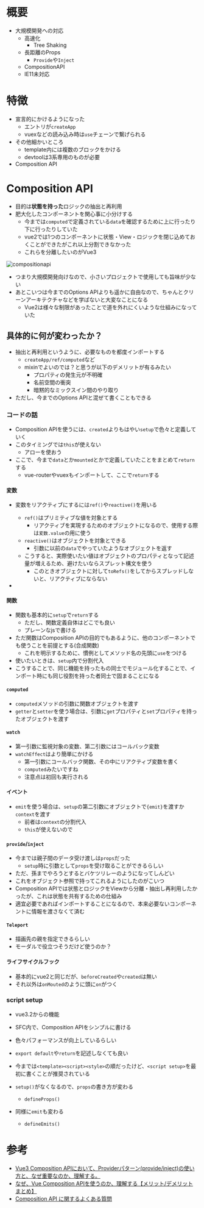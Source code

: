 # 概要

- 大規模開発への対応
  - 高速化
    - Tree Shaking
  - 長距離のProps
    - `Provide`や`Inject`
  - CompositionAPI
  - IE11未対応

# 特徴

- 宣言的にかけるようになった
  - エントリが`createApp`
  - vuexなどの読み込み時は`use`チェーンで繋げられる
- その他細かいところ
  - template内には複数のブロックをかける
  - devtoolは3系専用のものが必要
- Composition API

# Composition API

- 目的は**状態を持った**ロジックの抽出と再利用
- 肥大化したコンポーネントを関心事に小分けする
  - 今までは`computed`で定義されている`data`を確認するために上に行ったり下に行ったりしていた
  - vue2では1つのコンポーネントに状態・View・ロジックを閉じ込めておくことができたがこれ以上分割できなかった
  - これらを分離したいのがVue3

![compositionapi](https://ja.vuejs.org/assets/composition-api-after.e3f2c350.png)

- つまり大規模開発向けなので、小さいプロジェクトで使用しても旨味が少ない
- あとこいつは今までのOptions APIよりも遥かに自由なので、ちゃんとクリーンアーキテクチャなどを学ばないと大変なことになる
  - Vue2は様々な制限があったことで道を外れにくいような仕組みになっていた

## 具体的に何が変わったか？

- 抽出と再利用というように、必要なものを都度インポートする
  - `createApp/ref/computed`など
  - mixinでよいのでは？と思うが以下のデメリットが有るみたい
    - プロパティの発生元が不明確
    - 名前空間の衝突
    - 暗黙的なミックスイン間のやり取り
- ただし、今までのOptions APIと混ぜて書くこともできる

### コードの話

- Composition APIを使うには、`created`よりもはやい`setup`で色々と定義していく
- このタイミングでは`this`が使えない
  - アローを使おう
- ここで、今まで`data`とか`mounted`とかで定義していたことをまとめて`return`する
  - vue-routerやvuexもインポートして、ここで`return`する

#### 変数

- 変数をリアクティブにするには`ref()`や`reactive()`を用いる
  - `ref()`はプリミティブな値を対象とする
    - リアクティブを実現するためのオブジェクトになるので、使用する際は`変数.value`の用に使う
  - `reactive()`はオブジェクトを対象とできる
    - 引数に以前の`data`でやっていたようなオブジェクトを返す
  - こうすると、実際使いたい値はオブジェクトのプロパティとなって記述量が増えるため、避けたいならスプレット構文を使う
    - このときオブジェクトに対して`toRefs()`をしてからスプレッドしないと、リアクティブにならない

-

#### 関数

- 関数も基本的に`setup`で`return`する
  - ただし、関数定義自体はどこでも良い
  - プレーンなjsで書ける
- ただ関数はComposition APIの目的でもあるように、他のコンポーネントでも使うことを前提とする(合成関数)
  - これを明示するために、慣例としてメソッド名の先頭に`use`をつける
- 使いたいときは、`setup`内で分割代入
- こうすることで、同じ機能を持ったもの同士でモジュール化することで、インポート時にも同じ役割を持った者同士で固まることになる

#### `computed`

- `computed`メソッドの引数に関数オブジェクトを渡す
- `getter`と`setter`を使う場合は、引数に`get`プロパティと`set`プロパティを持ったオブジェクトを渡す

#### `watch`

- 第一引数に監視対象の変数、第二引数にはコールバック変数
- `watchEffect`はより簡単にかける
  - 第一引数にコールバック関数、その中にリアクティブ変数を書く
  - `computed`みたいですね
  - 注意点は初回も実行される

#### イベント

- `emit`を使う場合は、`setup`の第二引数にオブジェクトで`{emit}`を渡すか`context`を渡す
  - 前者は`context`の分割代入
  - `this`が使えないので

#### `provide`/`inject`

- 今までは親子間のデータ受け渡しは`props`だった
  - `setup`時に引数として`props`を受け取ることができるらしい
- ただ、孫までやろうとするとバケツリレーのようになってしんどい
- これをオブジェクト参照で持ってこれるようにしたのがこいつ
- Composition APIでは状態とロジックをViewから分離・抽出し再利用したかったが、これは状態を共有するための仕組み
- 適宜必要であればインポートすることになるので、本来必要ないコンポーネントに情報を渡さなくて済む

#### `Teleport`

- 描画先の親を指定できるらしい
- モーダルで役立つそうだけど使うのか？

#### ライフサイクルフック

- 基本的にvue2と同じだが、`beforeCreated`や`created`は無い
- それ以外は`onMouted`のように頭に`on`がつく

### script setup

- vue3.2からの機能
- SFC内で、Composition APIをシンプルに書ける
- 色々パフォーマンスが向上しているらしい

- `export default`や`return`を記述しなくても良い
- 今までは`<template><script><style>`の順だったけど、`<script setup>`を最初に書くことが推奨されている
- `setup()`がなくなるので、`props`の書き方が変わる
  - `defineProps()`
- 同様に`emit`も変わる
  - `defineEmits()`

# 参考

- [Vue3 Composition APIにおいて、Providerパターン(provide/inject)の使い方と、なぜ重要なのか、理解する。](https://qiita.com/karamage/items/4bc90f637487d3fcecf0)
- [なぜ、Vue Composition APIを使うのか、理解する【メリット/デメリットまとめ】](https://qiita.com/karamage/items/7721c8cac149d60d4c4a)
- [Composition API に関するよくある質問](https://ja.vuejs.org/guide/extras/composition-api-faq.html)
